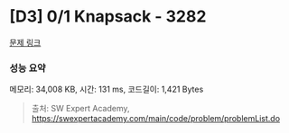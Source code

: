 # [D3] 0/1 Knapsack - 3282 

[문제 링크](https://swexpertacademy.com/main/code/problem/problemDetail.do?contestProbId=AWBJAVpqrzQDFAWr) 

### 성능 요약

메모리: 34,008 KB, 시간: 131 ms, 코드길이: 1,421 Bytes



> 출처: SW Expert Academy, https://swexpertacademy.com/main/code/problem/problemList.do